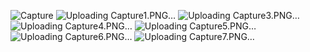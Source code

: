![Capture](https://github.com/Aatmaj-Zephyr/Computer-networks/assets/83284294/23e7a691-0b08-455e-915f-60a83e742ee7)
![Uploading Capture1.PNG…]()
![Uploading Capture3.PNG…]()
![Uploading Capture4.PNG…]()
![Uploading Capture5.PNG…]()
![Uploading Capture6.PNG…]()
![Uploading Capture7.PNG…]()
